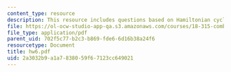 ```yaml
---
content_type: resource
description: This resource includes questions based on Hamiltonian cycle.
file: https://ol-ocw-studio-app-qa.s3.amazonaws.com/courses/18-315-combinatorial-theory-introduction-to-graph-theory-extremal-and-enumerative-combinatorics-spring-2005/2a3032b9a1a7838059f67123cc649021_hw6.pdf
file_type: application/pdf
parent_uid: 702f5c77-b2c3-b869-fde6-6d16b38a24f6
resourcetype: Document
title: hw6.pdf
uid: 2a3032b9-a1a7-8380-59f6-7123cc649021
---
```

